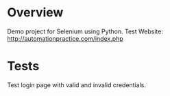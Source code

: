 # Overview
Demo project for Selenium using Python.
Test Website: http://automationpractice.com/index.php

# Tests
Test login page with valid and invalid credentials.
